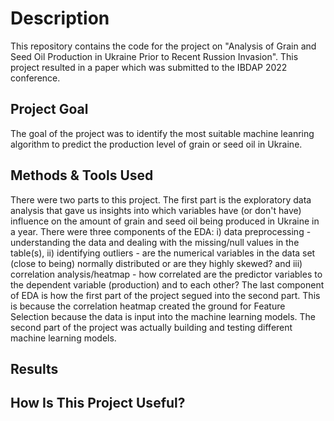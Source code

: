 # Description

This repository contains the code for the project on "Analysis of Grain and Seed Oil Production in Ukraine Prior to Recent Russion Invasion". This project
resulted in a paper which was submitted to the IBDAP 2022 conference.

## Project Goal

The goal of the project was to identify the most suitable machine leanring algorithm to predict the production level of grain or seed oil in Ukraine.

## Methods & Tools Used

There were two parts to this project. The first part is the exploratory data analysis that gave us insights into which variables have (or don't have) influence on the amount of grain and seed oil being produced in Ukraine in a year. There were three components of the EDA: i) data preprocessing - understanding the data and dealing with the missing/null values in the table(s), ii) identifying outliers - are the numerical variables in the data set (close to being) normally distributed or are they highly skewed? and iii) correlation analysis/heatmap - how correlated are the predictor variables to the dependent variable (production) and to each other? The last component of EDA is how the first part of the project segued into the second part. This is because the correlation heatmap created the ground for Feature Selection because the data is input into the machine learning models. The second part of the project was actually building and testing different machine learning models.  



## Results

## How Is This Project Useful?
